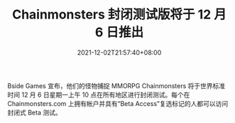﻿---
title: "Chainmonsters 封闭测试版将于 12 月 6 日推出"
date: 2021-12-02T21:57:40+08:00
lastmod: 2021-12-02T16:45:40+08:00
draft: false
authors: ["Katherine"]
description: "Bside Games 宣布，他们的怪物捕捉 MMORPG Chainmonsters 将于世界标准时间 12 月 6 日星期一上午 10 点在所有地区进行封闭测试。每个在 Chainmonsters.com 上拥有帐户并具有“Beta Access”复选标记的人都可以访问封闭式 Beta 测试。"
featuredImage: "chainmonsters-closed-beta-coming-december-6th.png"
tags: ["Strategy Game","策略游戏","Play to Earn"]
categories: ["news"]
news: ["策略游戏"]
weight: 
lightgallery: true
pinned: false
recommend: false
recommend1: false
---

Bside Games 宣布，他们的怪物捕捉 MMORPG Chainmonsters 将于世界标准时间 12 月 6 日星期一上午 10 点在所有地区进行封闭测试。每个在 Chainmonsters.com 上拥有帐户并具有“Beta Access”复选标记的人都可以访问封闭式 Beta 测试。

<!--more-->

